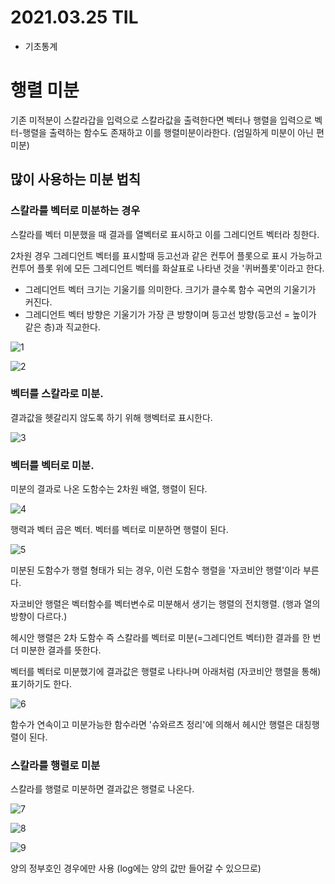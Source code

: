 # 2021.03.25 TIL

- 기초통계


# 행렬 미분



기존 미적분이 스칼라갑을 입력으로 스칼라값을 출력한다면 벡터나 행렬을 입력으로 벡터-행렬을 출력하는 함수도 존재하고 이를 행렬미분이라한다. (엄밀하게 미분이 아닌 편미분)



## 많이 사용하는 미분 법칙



### 스칼라를 벡터로 미분하는 경우

스칼라를 벡터 미분했을 때 결과를 열벡터로 표시하고 이를 그레디언트 벡터라 칭한다.

2차원 경우 그레디언트 벡터를 표시할때 등고선과 같은 컨투어 플롯으로 표시 가능하고 컨투어 플롯 위에 모든 그레디언트 벡터를 화살표로 나타낸 것을 '퀴버플롯'이라고 한다.

- 그레디언트 벡터 크기는 기울기를 의미한다. 크기가 클수록 함수 곡면의 기울기가 커진다.
- 그레디언트 벡터 방향은 기울기가 가장 큰 방향이며 등고선 방향(등고선 = 높이가 같은 층)과 직교한다.



![1](https://user-images.githubusercontent.com/77723966/112603995-0ca05600-8e59-11eb-8590-848383ea5a20.PNG)


![2](https://user-images.githubusercontent.com/77723966/112604008-0f9b4680-8e59-11eb-9718-5323906ae25c.PNG)


### 벡터를 스칼라로 미분. 

결과값을 헷갈리지 않도록 하기 위해 행벡터로 표시한다.

![3](https://user-images.githubusercontent.com/77723966/112604073-1d50cc00-8e59-11eb-9af4-76aa96e7f8cd.PNG)


### 벡터를 벡터로 미분.

미분의 결과로 나온 도함수는 2차원 배열, 행렬이 된다.

![4](https://user-images.githubusercontent.com/77723966/112604082-204bbc80-8e59-11eb-891b-287811766015.PNG)


행력과 벡터 곱은 벡터. 벡터를 벡터로 미분하면 행렬이 된다.

![5](https://user-images.githubusercontent.com/77723966/112604095-23df4380-8e59-11eb-9b30-e6a9416966f9.PNG)




미분된 도함수가 행렬 형태가 되는 경우, 이런 도함수 행렬을 '자코비안 행렬'이라 부른다. 

자코비안 행렬은 벡터함수를 벡터변수로 미분해서 생기는 행렬의 전치행렬. (행과 열의 방향이 다르다.)



헤시안 행렬은 2차 도함수 즉 스칼라를 벡터로 미분(=그레디언트 벡터)한 결과를 한 번더 미분한 결과를  뜻한다.

벡터를 벡터로 미분했기에 결과값은 행렬로 나타나며 아래처럼 (자코비안 행렬을 통해)표기하기도 한다.

![6](https://user-images.githubusercontent.com/77723966/112604119-293c8e00-8e59-11eb-848f-04e3a70c8218.PNG)


함수가 연속이고 미분가능한 함수라면 '슈와르츠 정리'에 의해서 헤시안 행렬은 대칭행렬이 된다.



### 스칼라를 행렬로 미분

스칼라를 행렬로 미분하면 결과값은 행렬로 나온다.



![7](https://user-images.githubusercontent.com/77723966/112604136-2cd01500-8e59-11eb-841d-694e9acbc623.PNG)


![8](https://user-images.githubusercontent.com/77723966/112604153-30639c00-8e59-11eb-9540-aba22c011a25.PNG)


![9](https://user-images.githubusercontent.com/77723966/112604169-33f72300-8e59-11eb-9004-1457c7176bd7.PNG)


양의 정부호인 경우에만 사용 (log에는 양의 값만 들어갈 수 있으므로)
